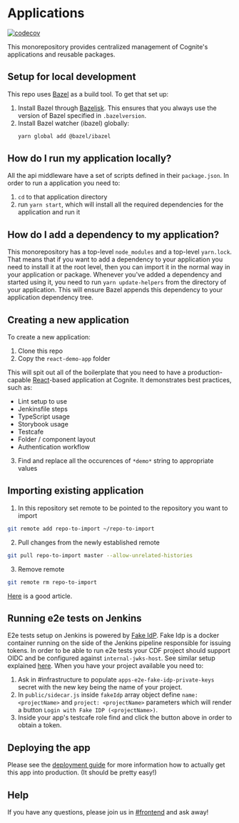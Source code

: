# Applications

[![codecov](https://codecov.io/gh/cognitedata/react-demo-app/branch/master/graph/badge.svg?token=uzusBZyM8s)](https://codecov.io/gh/cognitedata/react-demo-app)

This monorepository provides centralized management of Cognite's applications and reusable packages.

## Setup for local development

This repo uses [Bazel](https://bazel.build/) as a build tool. To get that set up:

1. Install Bazel through [Bazelisk](https://github.com/bazelbuild/bazelisk). This ensures that you always use the version of Bazel specified in `.bazelversion`.
2. Install Bazel watcher (ibazel) globally:
   ```sh
   yarn global add @bazel/ibazel
   ```

## How do I run my application locally?

All the api middleware have a set of scripts defined in their `package.json`.
In order to run a application you need to:

1. `cd` to that application directory
2. run `yarn start`, which will install all the required dependencies for the application and run it

## How do I add a dependency to my application?

This monorepository has a top-level `node_modules` and a top-level `yarn.lock`.
That means that if you want to add a dependency to your application you need to install it at the root level, then you can import it in the normal way in your application or package.
Whenever you've added a dependency and started using it, you need to run `yarn update-helpers` from the directory of your application. This will ensure Bazel appends this dependency to your application dependency tree.

## Creating a new application

To create a new application:

1. Clone this repo
2. Copy the `react-demo-app` folder

This will spit out all of the boilerplate that you need to have a production-capable [React]-based application at Cognite. It demonstrates best practices, such as:

- Lint setup to use
- Jenkinsfile steps
- TypeScript usage
- Storybook usage
- Testcafe
- Folder / component layout
- Authentication workflow

3. Find and replace all the occurences of `*demo*` string to appropriate values

## Importing existing application

1. In this repository set remote to be pointed to the repository you want to import

```sh
git remote add repo-to-import ~/repo-to-import
```

2. Pull changes from the newly established remote

```sh
git pull repo-to-import master --allow-unrelated-histories
```

3. Remove remote

```sh
git remote rm repo-to-import
```

[Here](https://medium.com/@ayushya/move-directory-from-one-repository-to-another-preserving-git-history-d210fa049d4b) is a good article.

## Running e2e tests on Jenkins

E2e tests setup on Jenkins is powered by [Fake IdP](https://github.com/cognitedata/application-services/tree/master/services/fake-idp).
Fake Idp is a docker container running on the side of the Jenkins pipeline responsible for issuing tokens.
In order to be able to run e2e tests your CDF project should support OIDC and be configured against `internal-jwks-host`.
See similar setup explained [here](https://github.com/cognitedata/application-services/tree/27a505c1a9ecdbc156fdd59a6533943e765e1702/services/db-service#how-to-setup-db-service-for-a-new-cluster).
When you have your project available you need to:

1. Ask in #infrastructure to populate `apps-e2e-fake-idp-private-keys` secret with the new key being the name of your project.
2. In `public/sidecar.js` inside `fakeIdp` array object define `name: <projectName>` and `project: <projectName>` parameters which will render a button `Login with Fake IDP (<projectName>)`.
3. Inside your app's testcafe role find and click the button above in order to obtain a token.

## Deploying the app

Please see the [deployment guide] for more information how to actually get this app into production.
(It should be pretty easy!)

## Help

If you have any questions, please join us in [#frontend] and ask away!

[react]: https://reactjs.org/
[deployment guide]: https://cognitedata.atlassian.net/wiki/spaces/FAS/pages/1003225162/How+to+deploy+on+Frontend+App+Server+FAS
[#frontend]: https://cognitedata.slack.com/archives/C6KNJCEEA
[create repo page]: https://github.com/organizations/cognitedata/repositories/new
